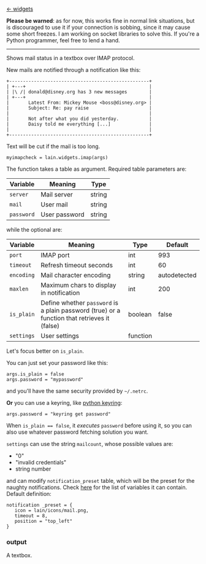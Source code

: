 [<- widgets](https://github.com/copycat-killer/lain/wiki/Widgets)

**Please be warned**: as for now, this works fine in normal link situations, but is discouraged to use it if your connection is sobbing, since it may cause some short freezes. I am working on socket libraries to solve this. If you're a Python programmer, feel free to lend a hand.

---

Shows mail status in a textbox over IMAP protocol.

New mails are notified through a notification like this:

	+---------------------------------------------------+
	| +---+                                             |
	| |\ /| donald@disney.org has 3 new messages        |
	| +---+                                             |
	|       Latest From: Mickey Mouse <boss@disney.org> |
    |       Subject: Re: pay raise                      |
    |                                                   |
    |       Not after what you did yesterday.           |
    |       Daisy told me everything [...]              |
	|                                                   |
	+---------------------------------------------------+

Text will be cut if the mail is too long.

	myimapcheck = lain.widgets.imap(args)

The function takes a table as argument. Required table parameters are:

Variable | Meaning | Type
--- | --- | ---
`server` | Mail server | string
`mail` | User mail | string
`password` | User password | string

while the optional are:

Variable | Meaning | Type | Default
--- | --- | --- | ---
`port` | IMAP port | int | 993
`timeout` | Refresh timeout seconds | int | 60
`encoding` | Mail character encoding | string | autodetected
`maxlen` | Maximum chars to display in notification | int | 200
`is_plain` | Define whether `password` is a plain password (true) or a function that retrieves it (false) | boolean | false
`settings` | User settings | function

Let's focus better on `is_plain`.

You can just set your password like this:

    args.is_plain = false
    args.password = "mypassword"

and you'll have the same security provided by `~/.netrc`.

**Or** you can use a keyring, like [python keyring](https://pypi.python.org/pypi/keyring):

    args.password = "keyring get password"

When `is_plain == false`, it *executes* `password` before using it, so you can also use whatever password fetching solution you want.

`settings` can use the string `mailcount`, whose possible values are:

- "0"
- "invalid credentials"
- string number

and can modify `notification_preset` table, which will be the preset for the naughty notifications. Check [here](http://awesome.naquadah.org/doc/api/modules/naughty.html#notify) for the list of variables it can contain. Default definition:

    notification _preset = {
       icon = lain/icons/mail.png,
       timeout = 8,
       position = "top_left"
    }

### output 

A textbox.